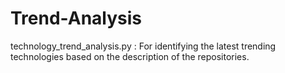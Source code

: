 # Trend-Analysis

technology_trend_analysis.py : For identifying the latest trending technologies based on the description of the repositories.
